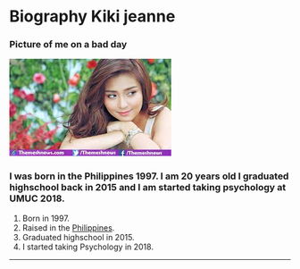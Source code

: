 # Biography Kiki jeanne

### Picture of me on a bad day

![picture of me](biome.jpg)

### I was born in the Philippines 1997. I am 20 years old I graduated highschool back in 2015 and I am started taking psychology at UMUC 2018.  

1. Born in 1997.
2. Raised in the [Philippines](https://wikitravel.org/en/Philippines).
3. Graduated highschool in 2015.
4. I started taking Psychology in 2018.

---


